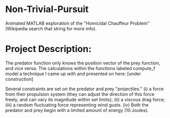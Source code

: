# Non-Trivial-Pursuit
Animated MATLAB exploration of the "Homicidal Chauffeur Problem" (Wikipedia search that string for more info).  


# Project Description:

The predator function only knows the position vector of the prey function, and vice versa. The calculations within the functions labeled compute_f model a technique I came up with and presented on here:
[under construction]

Several constraints are set on the predator and prey "projectiles."
  (i) a force from their propulsion system (they can adjust the direction of this force freely, and can vary its magnitude within set limits); 
  (ii) a viscous drag force;  
  (iii) a random fluctuating force representing wind gusts.
  (iv) Both the predator and prey begin with a limited amount of energy (10 Joules).
  
  
